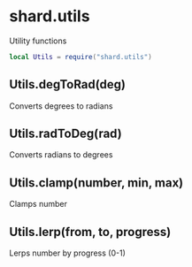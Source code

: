 # shard.utils
Utility functions

```lua
local Utils = require("shard.utils")
```

## Utils.degToRad(deg)
Converts degrees to radians

## Utils.radToDeg(rad)
Converts radians to degrees

## Utils.clamp(number, min, max)
Clamps number

## Utils.lerp(from, to, progress)
Lerps number by progress (0-1)